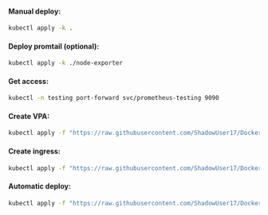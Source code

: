 #### Manual deploy:
```bash
kubectl apply -k .
```

#### Deploy promtail (optional):
```bash
kubectl apply -k ./node-exporter
```

#### Get access:
```bash
kubectl -n testing port-forward svc/prometheus-testing 9090
```

#### Create VPA:
```bash
kubectl apply -f "https://raw.githubusercontent.com/ShadowUser17/DockerTemplates/master/K8S/prometheus-testing/vpa-test.yml"
```

#### Create ingress:
```bash
kubectl apply -f "https://raw.githubusercontent.com/ShadowUser17/DockerTemplates/master/K8S/prometheus-testing/ingress-test.yml"
```

#### Automatic deploy:
```bash
kubectl apply -f "https://raw.githubusercontent.com/ShadowUser17/DockerTemplates/master/K8S/prometheus-testing/fluxcd-deploy.yml"
```

